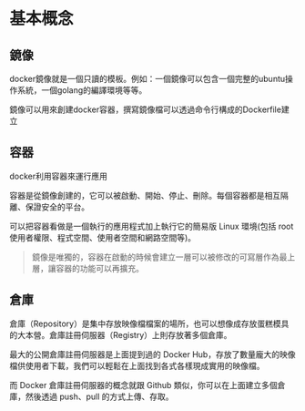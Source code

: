 # 基本概念
## 鏡像
docker鏡像就是一個只讀的模板。例如：一個鏡像可以包含一個完整的ubuntu操作系統，一個golang的編譯環境等等。

鏡像可以用來創建docker容器，撰寫鏡像檔可以透過命令行構成的Dockerfile建立
## 容器
docker利用容器來運行應用

容器是從鏡像創建的，它可以被啟動、開始、停止、刪除。每個容器都是相互隔離、保證安全的平台。

可以把容器看做是一個執行的應用程式加上執行它的簡易版 Linux 環境(包括 root 使用者權限、程式空間、使用者空間和網路空間等)。

> 鏡像是唯獨的，容器在啟動的時候會建立一層可以被修改的可寫層作為最上層，讓容器的功能可以再擴充。
## 倉庫

倉庫（Repository）是集中存放映像檔檔案的場所，也可以想像成存放蛋糕模具的大本營。倉庫註冊伺服器（Registry）上則存放著多個倉庫。

最大的公開倉庫註冊伺服器是上面提到過的 Docker Hub，存放了數量龐大的映像檔供使用者下載，我們可以輕鬆在上面找到各式各樣現成實用的映像檔。

而 Docker 倉庫註冊伺服器的概念就跟 Github 類似，你可以在上面建立多個倉庫，然後透過 push、pull 的方式上傳、存取。
